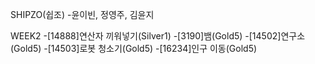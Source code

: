 SHIPZO(쉽조)
-윤이빈, 정영주, 김윤지

WEEK2
-[14888]연산자 끼워넣기(Silver1)
-[3190]뱀(Gold5)
-[14502]연구소(Gold5)
-[14503]로봇 청소기(Gold5)
-[16234]인구 이동(Gold5)
